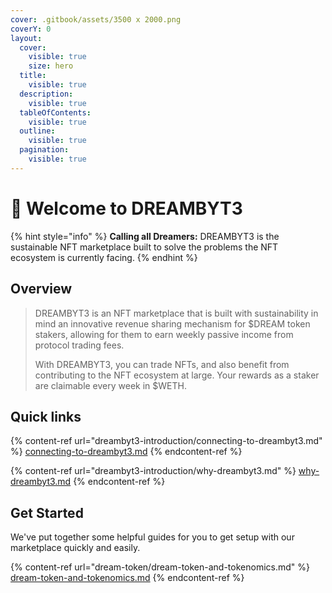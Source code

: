 ```yaml
---
cover: .gitbook/assets/3500 x 2000.png
coverY: 0
layout:
  cover:
    visible: true
    size: hero
  title:
    visible: true
  description:
    visible: true
  tableOfContents:
    visible: true
  outline:
    visible: true
  pagination:
    visible: true
---
```


# 🌠 Welcome to DREAMBYT3

{% hint style="info" %}
**Calling all Dreamers:** DREAMBYT3 is the sustainable NFT marketplace built to solve the problems the NFT ecosystem is currently facing.
{% endhint %}

## Overview

> DREAMBYT3 is an NFT marketplace that is built with sustainability in mind an innovative revenue sharing mechanism for $DREAM token stakers, allowing for them to earn weekly passive income from protocol trading fees.
>
> With DREAMBYT3, you can trade NFTs, and also benefit from contributing to the NFT ecosystem at large. Your rewards as a staker are claimable every week in $WETH.

## Quick links

{% content-ref url="dreambyt3-introduction/connecting-to-dreambyt3.md" %}
[connecting-to-dreambyt3.md](dreambyt3-introduction/connecting-to-dreambyt3.md)
{% endcontent-ref %}

{% content-ref url="dreambyt3-introduction/why-dreambyt3.md" %}
[why-dreambyt3.md](dreambyt3-introduction/why-dreambyt3.md)
{% endcontent-ref %}

## Get Started

We've put together some helpful guides for you to get setup with our marketplace quickly and easily.

{% content-ref url="dream-token/dream-token-and-tokenomics.md" %}
[dream-token-and-tokenomics.md](dream-token/dream-token-and-tokenomics.md)
{% endcontent-ref %}
